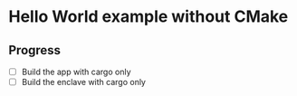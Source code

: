 # Hello World example without CMake

## Progress
- [ ] Build the app with cargo only 
- [ ] Build the enclave with cargo only 